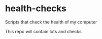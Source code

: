 # health-checks
Scripts that check the health of my computer

This repo will contain lots and checks